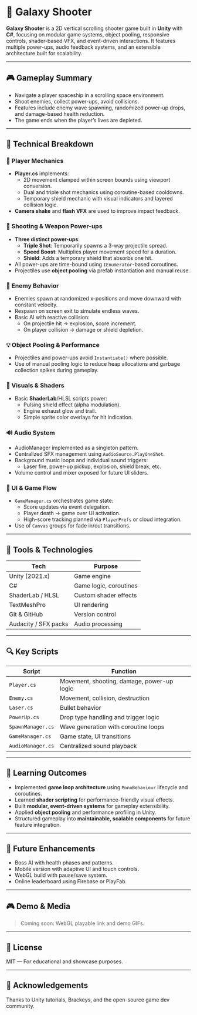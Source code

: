 # 🌌 Galaxy Shooter

**Galaxy Shooter** is a 2D vertical scrolling shooter game built in **Unity** with **C#**, focusing on modular game systems, object pooling, responsive controls, shader-based VFX, and event-driven interactions. It features multiple power-ups, audio feedback systems, and an extensible architecture built for scalability.

---

## 🎮 Gameplay Summary

- Navigate a player spaceship in a scrolling space environment.
- Shoot enemies, collect power-ups, avoid collisions.
- Features include enemy wave spawning, randomized power-up drops, and damage-based health reduction.
- The game ends when the player’s lives are depleted.

---

## 🧠 Technical Breakdown

### 🎯 Player Mechanics

- **Player.cs** implements:
  - 2D movement clamped within screen bounds using viewport conversion.
  - Dual and triple shot mechanics using coroutine-based cooldowns.
  - Temporary shield mechanic with visual indicators and layered collision logic.
- **Camera shake** and **flash VFX** are used to improve impact feedback.

### 🔫 Shooting & Weapon Power-ups

- **Three distinct power-ups**:
  - **Triple Shot**: Temporarily spawns a 3-way projectile spread.
  - **Speed Boost**: Multiplies player movement speed for a duration.
  - **Shield**: Adds a temporary shield that absorbs one hit.
- All power-ups are time-bound using `IEnumerator`-based coroutines.
- Projectiles use **object pooling** via prefab instantiation and manual reuse.

### 🤖 Enemy Behavior

- Enemies spawn at randomized x-positions and move downward with constant velocity.
- Respawn on screen exit to simulate endless waves.
- Basic AI with reactive collision:
  - On projectile hit → explosion, score increment.
  - On player collision → damage or shield depletion.

### 💡 Object Pooling & Performance

- Projectiles and power-ups avoid `Instantiate()` where possible.
- Use of manual pooling logic to reduce heap allocations and garbage collection spikes during gameplay.

### 🎨 Visuals & Shaders

- Basic **ShaderLab**/HLSL scripts power:
  - Pulsing shield effect (alpha modulation).
  - Engine exhaust glow and trail.
  - Simple sprite color overlays for hit indication.

### 🔊 Audio System

- AudioManager implemented as a singleton pattern.
- Centralized SFX management using `AudioSource.PlayOneShot`.
- Background music loops and individual sound triggers:
  - Laser fire, power-up pickup, explosion, shield break, etc.
- Volume control and mixer exposed for future UI sliders.

### 🧪 UI & Game Flow

- `GameManager.cs` orchestrates game state:
  - Score updates via event delegation.
  - Player death → game over UI activation.
  - High-score tracking planned via `PlayerPrefs` or cloud integration.
- Use of `Canvas` groups for fade in/out transitions.

---

## 🧰 Tools & Technologies

| Tech | Purpose |
|------|---------|
| Unity (2021.x) | Game engine |
| C# | Game logic, coroutines |
| ShaderLab / HLSL | Custom shader effects |
| TextMeshPro | UI rendering |
| Git & GitHub | Version control |
| Audacity / SFX packs | Audio processing |

---

## 🔍 Key Scripts

| Script | Function |
|--------|----------|
| `Player.cs` | Movement, shooting, damage, power-up logic |
| `Enemy.cs` | Movement, collision, destruction |
| `Laser.cs` | Bullet behavior |
| `PowerUp.cs` | Drop type handling and trigger logic |
| `SpawnManager.cs` | Wave generation with coroutine loops |
| `GameManager.cs` | Game state, UI transitions |
| `AudioManager.cs` | Centralized sound playback |

---

## 🧠 Learning Outcomes

- Implemented **game loop architecture** using `MonoBehaviour` lifecycle and coroutines.
- Learned **shader scripting** for performance-friendly visual effects.
- Built **modular, event-driven systems** for gameplay extensibility.
- Applied **object pooling** and performance profiling in Unity.
- Structured gameplay into **maintainable, scalable components** for future feature integration.

---

## 🚀 Future Enhancements

- Boss AI with health phases and patterns.
- Mobile version with adaptive UI and touch controls.
- WebGL build with pause/save system.
- Online leaderboard using Firebase or PlayFab.

---

## 🎮 Demo & Media

> Coming soon: WebGL playable link and demo GIFs.

---

## 📜 License

MIT — For educational and showcase purposes.

---

## 🙌 Acknowledgements

Thanks to Unity tutorials, Brackeys, and the open-source game dev community.
